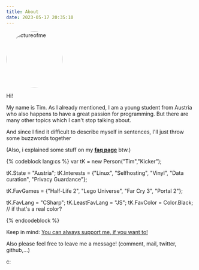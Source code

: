 ```yaml
---
title: About
date: 2023-05-17 20:35:10
---
```

<div class="text-center mb-4">
  <img src="https://avatars.githubusercontent.com/u/33966128?v=4" alt="apictureofme" width="150" height="150" style="border-radius: 50%;"  />
</div>

Hi! 

My name is Tim. As I already mentioned, I am a young student from Austria who also happens to have a great passion for programming. But there are many other topics which I can't stop talking about. 

And since I find it difficult to describe myself in sentences, I'll just throw some buzzwords together

(Also, i explained some stuff on my **[faq page](https://tim.kicker.dev/faq/)** btw.)

{% codeblock lang:cs %}
var tK = new Person("Tim","Kicker");

tK.State = "Austria";
tK.Interests = {"Linux",
                "Selfhosting",
                "Vinyl",
                "Data curation",
                "Privacy Guardance"};

tK.FavGames = {"Half-Life 2",
               "Lego Universe",
               "Far Cry 3",
               "Portal 2"};

tK.FavLang = "CSharp";
tK.LeastFavLang = "JS";
tK.FavColor = Color.Black; 
            // if that's a real color?

{% endcodeblock %}



Keep in mind: [You can always support me, if you want to!](https://www.buymeacoffee.com/timkicker)

Also please feel free to leave me a message! (comment, mail, twitter, github,...)

c:



<div class="text-center mb-4" id="webpushr-subscription-button" data-button-text="Subscribe" data-subscriber-count-text="Subscribers"  width="150" height="150" ></div>



<!--
<div class="text-center mb-4">
  <img src="https://raw.githubusercontent.com/botchGNU/botchGNU/master/generated/languages.svg" alt="apictureofme" width="350" height="200" />
</div>
-->
